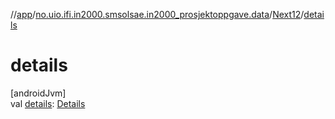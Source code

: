 //[app](../../../index.md)/[no.uio.ifi.in2000.smsolsae.in2000_prosjektoppgave.data](../index.md)/[Next12](index.md)/[details](details.md)

# details

[androidJvm]\
val [details](details.md): [Details](../-details/index.md)
